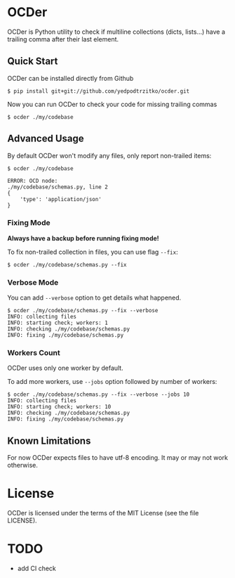# OCDer

OCDer is Python utility to check if multiline collections (dicts, lists...)
have a trailing comma after their last element.


## Quick Start

OCDer can be installed directly from Github

```
$ pip install git+git://github.com/yedpodtrzitko/ocder.git
```

Now you can run OCDer to check your code for missing trailing commas

```
$ ocder ./my/codebase
```

## Advanced Usage

By default OCDer won't modify any files, only report non-trailed items:

```
$ ocder ./my/codebase

ERROR: OCD node:
./my/codebase/schemas.py, line 2
{
    'type': 'application/json'
}
```

### Fixing Mode

**Always have a backup before running fixing mode!**


To fix non-trailed collection in files, you can use flag `--fix`:

```
$ ocder ./my/codebase/schemas.py --fix
```

### Verbose Mode

You can add `--verbose` option to get details what happened.

```
$ ocder ./my/codebase/schemas.py --fix --verbose
INFO: collecting files
INFO: starting check; workers: 1
INFO: checking ./my/codebase/schemas.py
INFO: fixing ./my/codebase/schemas.py
```

### Workers Count

OCDer uses only one worker by default.

To add more workers, use `--jobs` option followed by number of workers:

```
$ ocder ./my/codebase/schemas.py --fix --verbose --jobs 10
INFO: collecting files
INFO: starting check; workers: 10
INFO: checking ./my/codebase/schemas.py
INFO: fixing ./my/codebase/schemas.py
```

## Known Limitations

For now OCDer expects files to have utf-8 encoding. It may or may not work otherwise.

# License

OCDer is licensed under the terms of the MIT License (see the file LICENSE).


# TODO

- add CI check
